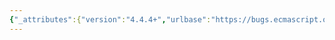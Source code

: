 ```yaml
---
{"_attributes":{"version":"4.4.4+","urlbase":"https://bugs.ecmascript.org/","maintainer":"dherman@mozilla.com"},"bug":{"bug_id":3033,"creation_ts":"2014-07-22 03:08:00 -0700","short_desc":"14.4.14 Evaluation, yield*: Handle Return abrupt completions","delta_ts":"2014-08-25 08:29:30 -0700","product":"Draft for 6th Edition","component":"technical issue","version":"Rev 26: July 18, 2014 Draft","rep_platform":"All","op_sys":"All","bug_status":"RESOLVED","resolution":"FIXED","priority":"Normal","bug_severity":"normal","everconfirmed":true,"reporter":{"uid":"andrebargull","name":"André Bargull"},"assigned_to":{"uid":"allen","name":"Allen Wirfs-Brock"},"long_desc":[{"commentid":9464,"comment_count":0,"who":{"uid":"andrebargull","name":"André Bargull"},"bug_when":"2014-07-22 03:08:56 -0700","thetext":"14.4.14 Runtime Semantics: Evaluation\n\nSteps 10.b needs to handle Return abrupt completions in addition to Throw completions (10.b.i)."},{"commentid":9473,"comment_count":1,"who":{"uid":"allen","name":"Allen Wirfs-Brock"},"bug_when":"2014-07-22 09:35:16 -0700","thetext":"fixed in rev27 editor's draft"},{"commentid":9495,"comment_count":2,"who":{"uid":"allen","name":"Allen Wirfs-Brock"},"bug_when":"2014-07-23 17:08:30 -0700","thetext":"further updated to use IteratorClose abstract operation.  Received throws send s return rather than a throw to the inner iterator."},{"commentid":9962,"comment_count":3,"who":{"uid":"allen","name":"Allen Wirfs-Brock"},"bug_when":"2014-08-25 08:29:30 -0700","thetext":"fixed in rev27 draft"}]}}
---
```

